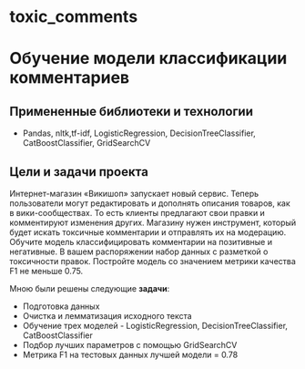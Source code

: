 # toxic_comments

# Обучение модели классификации комментариев
## Примененные библиотеки и технологии
- Pandas, nltk,tf-idf, LogisticRegression, DecisionTreeClassifier, CatBoostClassifier, GridSearchCV

## Цели и задачи проекта
Интернет-магазин «Викишоп» запускает новый сервис. Теперь пользователи могут редактировать и дополнять описания товаров, как в вики-сообществах. То есть клиенты предлагают свои правки и комментируют изменения других. Магазину нужен инструмент, который будет искать токсичные комментарии и отправлять их на модерацию. 
Обучите модель классифицировать комментарии на позитивные и негативные. В вашем распоряжении набор данных с разметкой о токсичности правок.
Постройте модель со значением метрики качества F1 не меньше 0.75.

Мною были решены следующие **задачи**:
- Подготовка данных
- Очистка и лемматизация исходного текста
- Обучение трех моделей - LogisticRegression, DecisionTreeClassifier, CatBoostClassifier
- Подбор лучших параметров с помощью GridSearchCV
- Метрика F1 на тестовых данных лучшей модели = 0.78
